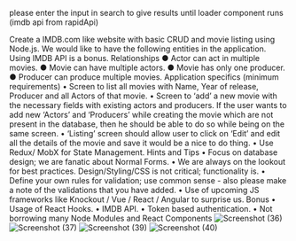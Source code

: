 please enter the input in search to give results until loader component runs (imdb api from rapidApi)


Create a IMDB.com like website with basic CRUD and movie listing using Node.js. We 
would like to have the following entities in the application. Using IMDB API is a bonus.
Relationships
● Actor can act in multiple movies.
● Movie can have multiple actors.
● Movie has only one producer.
● Producer can produce multiple movies.
Application specifics (minimum requirements)
• Screen to list all movies with Name, Year of release, Producer and all Actors of that 
movie.
• Screen to ‘add’ a new movie with the necessary fields with existing actors and 
producers. If the user wants to add new ‘Actors’ and ‘Producers’ while creating 
the movie which are not present in the database, then he should be able to do so 
while being on the same screen.
• ‘Listing’ screen should allow user to click on ‘Edit’ and edit all the details of the 
movie and save it would be a nice to do thing.
• Use Redux/ MobX for State Management.
Hints and Tips
• Focus on database design; we are fanatic about Normal Forms.
• We are always on the lookout for best practices. Design/Styling/CSS is not critical; 
functionality is.
• Define your own rules for validation; use common sense - also please make a note 
of the validations that you have added.
• Use of upcoming JS frameworks like Knockout / Vue / React / Angular to surprise us.
Bonus
• Usage of React Hooks.
• IMDB API.
• Token based authentication.
• Not borrowing many Node Modules and React Components
![Screenshot (36)](https://user-images.githubusercontent.com/113693850/219106182-af8dfdeb-1539-4278-a337-a2392331be2f.png)
![Screenshot (37)](https://user-images.githubusercontent.com/113693850/219106191-54336683-35a4-40b5-bc43-d8a077bdab56.png)
![Screenshot (39)](https://user-images.githubusercontent.com/113693850/219106194-4c03b5ed-1cee-494a-94d9-8d6e04352bc7.png)
![Screenshot (40)](https://user-images.githubusercontent.com/113693850/219106198-224c9e18-46a8-4ada-b03f-730e31f28bc1.png)
